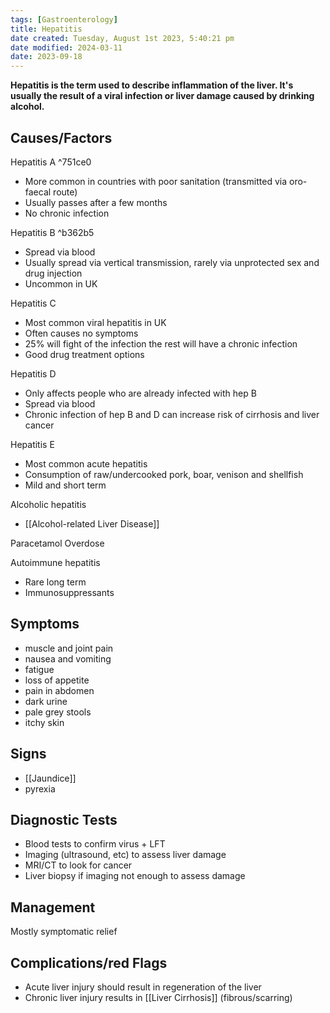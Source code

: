 ```yaml
---
tags: [Gastroenterology]
title: Hepatitis
date created: Tuesday, August 1st 2023, 5:40:21 pm
date modified: 2024-03-11
date: 2023-09-18
---
```


**Hepatitis is the term used to describe inflammation of the liver. It's usually the result of a viral infection or liver damage caused by drinking alcohol.**

## Causes/Factors

Hepatitis A ^751ce0

- More common in countries with poor sanitation (transmitted via oro-faecal route)
- Usually passes after a few months
- No chronic infection

Hepatitis B ^b362b5

- Spread via blood
- Usually spread via vertical transmission, rarely via unprotected sex and drug injection
- Uncommon in UK

Hepatitis C

- Most common viral hepatitis in UK
- Often causes no symptoms
- 25% will fight of the infection the rest will have a chronic infection
- Good drug treatment options

Hepatitis D

- Only affects people who are already infected with hep B
- Spread via blood
- Chronic infection of hep B and D can increase risk of cirrhosis and liver cancer

Hepatitis E

- Most common acute hepatitis
- Consumption of raw/undercooked pork, boar, venison and shellfish
- Mild and short term

Alcoholic hepatitis

- [[Alcohol-related Liver Disease]]

Paracetamol Overdose

Autoimmune hepatitis

- Rare long term
- Immunosuppressants

## Symptoms

- muscle and joint pain
- nausea and vomiting
- fatigue
- loss of appetite
- pain in abdomen
- dark urine
- pale grey stools
- itchy skin

## Signs

- [[Jaundice]]
- pyrexia

## Diagnostic Tests

- Blood tests to confirm virus + LFT
- Imaging (ultrasound, etc) to assess liver damage
- MRI/CT to look for cancer
- Liver biopsy if imaging not enough to assess damage

## Management

Mostly symptomatic relief

## Complications/red Flags

- Acute liver injury should result in regeneration of the liver
- Chronic liver injury results in [[Liver Cirrhosis]] (fibrous/scarring)
